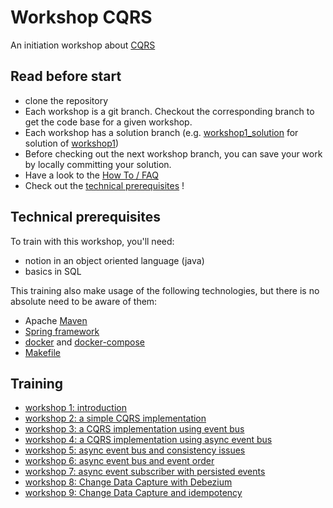 # Workshop CQRS

An initiation workshop about [CQRS](https://martinfowler.com/bliki/CQRS.html)

## Read before start
* clone the repository
* Each workshop is a git branch. Checkout the corresponding branch to get the code base for a given workshop.
* Each workshop has a solution branch (e.g. [workshop1_solution](../workshop1_solution) for solution of [workshop1](../workshop1))
* Before checking out the next workshop branch, you can save your work by locally committing your solution.
* Have a look to the [How To / FAQ](HOWTO.md)
* Check out the [technical prerequisites](#technical-prerequisites) !

## Technical prerequisites 
To train with this workshop, you'll need:
* notion in an object oriented language (java)
* basics in SQL

This training also make usage of the following technologies, but there is no absolute need to be aware of them:
* Apache [Maven](https://maven.apache.org/guides/getting-started/maven-in-five-minutes.html)
* [Spring framework](https://spring.io/)
* [docker](https://www.docker.com/) and [docker-compose](https://docs.docker.com/compose/)
* [Makefile](https://opensource.com/article/18/8/what-how-makefile)

## Training
* [workshop 1: introduction](../workshop1/workshop1-introduction.md) 
* [workshop 2: a simple CQRS implementation](../workshop2/workshop2-simple-cqrs.md)
* [workshop 3: a CQRS implementation using event bus](../workshop3/workshop3-cqrs-event-driven.md)
* [workshop 4: a CQRS implementation using async event bus](../workshop4/workshop4-cqrs-event-driven-async.md )
* [workshop 5: async event bus and consistency issues](../workshop5/workshop5-consistent-async-consumer.md)
* [workshop 6: async event bus and event order](../workshop6/workshop6-ordering.md)
* [workshop 7: async event subscriber with persisted events](../workshop7/workshop7-persistent-event-queue.md)
* [workshop 8: Change Data Capture with Debezium](../workshop8/workshop8-cdc.md)
* [workshop 9: Change Data Capture and idempotency](../workshop9/workshop9-cdc-for-product_margin.md)


